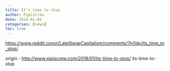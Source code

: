 ```yaml
---
title: It’s time to stop
author: PipisCrew
date: 2018-01-02
categories: [news]
toc: true
---
```


https://www.reddit.com/r/LateStageCapitalism/comments/7nj1dp/its_time_to_stop/

origin - http://www.pipiscrew.com/2018/01/its-time-to-stop/ its-time-to-stop